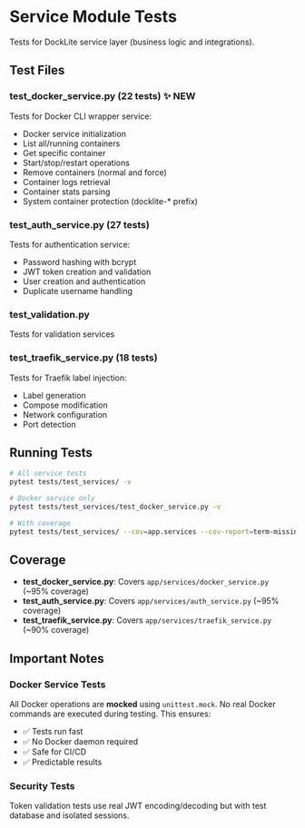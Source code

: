 # Service Module Tests

Tests for DockLite service layer (business logic and integrations).

## Test Files

### test_docker_service.py (22 tests) ✨ NEW
Tests for Docker CLI wrapper service:
- Docker service initialization
- List all/running containers
- Get specific container
- Start/stop/restart operations
- Remove containers (normal and force)
- Container logs retrieval
- Container stats parsing
- System container protection (docklite-* prefix)

### test_auth_service.py (27 tests)
Tests for authentication service:
- Password hashing with bcrypt
- JWT token creation and validation
- User creation and authentication
- Duplicate username handling

### test_validation.py
Tests for validation services

### test_traefik_service.py (18 tests)
Tests for Traefik label injection:
- Label generation
- Compose modification
- Network configuration
- Port detection

## Running Tests

```bash
# All service tests
pytest tests/test_services/ -v

# Docker service only
pytest tests/test_services/test_docker_service.py -v

# With coverage
pytest tests/test_services/ --cov=app.services --cov-report=term-missing
```

## Coverage

- **test_docker_service.py**: Covers `app/services/docker_service.py` (~95% coverage)
- **test_auth_service.py**: Covers `app/services/auth_service.py` (~95% coverage)
- **test_traefik_service.py**: Covers `app/services/traefik_service.py` (~90% coverage)

## Important Notes

### Docker Service Tests
All Docker operations are **mocked** using `unittest.mock`. No real Docker commands are executed during testing. This ensures:
- ✅ Tests run fast
- ✅ No Docker daemon required
- ✅ Safe for CI/CD
- ✅ Predictable results

### Security Tests
Token validation tests use real JWT encoding/decoding but with test database and isolated sessions.

